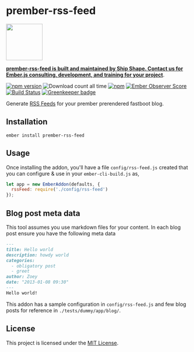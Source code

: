 prember-rss-feed
==============================================================================

<a href="https://shipshape.io/"><img src="http://i.imgur.com/KVqNjgO.png" width="100" height="100"/></a>

**[prember-rss-feed is built and maintained by Ship Shape. Contact us for Ember.js consulting, development, and training for your project](https://shipshape.io/ember-consulting)**.

[![npm version](https://badge.fury.io/js/prember-rss-feed.svg)](http://badge.fury.io/js/prember-rss-feed)
![Download count all time](https://img.shields.io/npm/dt/prember-rss-feed.svg)
[![npm](https://img.shields.io/npm/dm/prember-rss-feed.svg)]()
[![Ember Observer Score](http://emberobserver.com/badges/prember-rss-feed.svg)](http://emberobserver.com/addons/prember-rss-feed)
[![Build Status](https://travis-ci.org/shipshapecode/prember-rss-feed.svg)](https://travis-ci.org/shipshapecode/prember-rss-feed) [![Greenkeeper badge](https://badges.greenkeeper.io/shipshapecode/prember-rss-feed.svg)](https://greenkeeper.io/)

Generate [RSS Feeds](https://validator.w3.org/feed/docs/rss2.html) for your prember prerendered
fastboot blog.

Installation
------------------------------------------------------------------------------

```
ember install prember-rss-feed
```

Usage
------------------------------------------------------------------------------

Once installing the addon, you'll have a file `config/rss-feed.js` created that you
can configure & use in your `ember-cli-build.js` as,

```javascript
let app = new EmberAddon(defaults, {
  rssFeed: require('./config/rss-feed')
});
```

Blog post meta data
------------------------------------------------------------------------------

This tool assumes you use markdown files for your content. In each blog post ensure you have the following meta data

```markdown
---
title: Hello world
description: howdy world
categories:
  - obligatory post
  - greet
author: Zoey
date: "2013-01-08 09:30"
---
Hello world!

```

This addon has a sample configuration in `config/rss-feed.js` and few blog posts for reference in `./tests/dummy/app/blog/`.

License
------------------------------------------------------------------------------

This project is licensed under the [MIT License](LICENSE.md).
